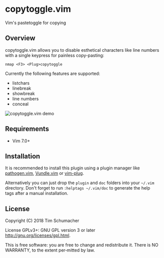 # copytoggle.vim

Vim's pastetoggle for copying

## Overview

copytoggle.vim allows you to disable esthetical characters like line numbers
with a single keypress for painless copy-pasting:

    nmap <F3> <Plug>copytoggle

Currently the following features are supported:

* listchars
* linebreak
* showbreak
* line numbers
* conceal

![copytoggle.vim demo](https://misc.timakro.de/vim-copytoggle.png)

## Requirements

* Vim 7.0+

## Installation

It is recommended to install this plugin using a plugin manager like
[pathogen.vim](http://github.com/tpope/vim-pathogen),
[Vundle.vim](https://github.com/VundleVim/Vundle.vim) or
[vim-plug](https://github.com/junegunn/vim-plug).

Alternatively you can just drop the `plugin` and `doc` folders into your
`~/.vim` directory. Don't forget to run `:helptags ~/.vim/doc` to generate the
help tags after a manual installation.

## License

Copyright (C) 2018 Tim Schumacher

License GPLv3+: GNU GPL version 3 or later <http://gnu.org/licenses/gpl.html>.

This is free software: you are free to change and redistribute it.
There is NO WARRANTY, to the extent per‐mitted by law.
